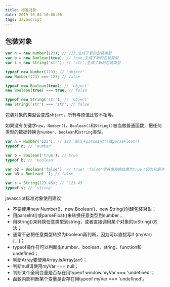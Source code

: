 ```yaml
---
title: 标准对象
date: 2019-10-04 10:00:00
tags: Javascript
---
```


## 包装对象

```js
var n = new Number(123); // 123,生成了新的包装类型
var b = new Boolean(true); // true,生成了新的包装类型
var s = new String('str'); // 'str',生成了新的包装类型

typeof new Number(123); // 'object'
new Number(123) === 123; // false

typeof new Boolean(true); // 'object'
new Boolean(true) === true; // false

typeof new String('str'); // 'object'
new String('str') === 'str'; // false
```

包装对象的类型会变成`object`，所有与原值比较不相等。

如果没有关键字`new`，`Number()`、`Boolean()`和`String()`被当做普通函数，把任何类型的数据转换为`number`、`boolean`和`string`类型。

```js
var n = Number('123'); // 123，相当于parseInt()或parseFloat()
typeof n; // 'number'

var b = Boolean('true'); // true
typeof b; // 'boolean'

var b2 = Boolean('false'); // true! 'false'字符串转换结果为true！因为它是非空字符串！
var b3 = Boolean(''); // false

var s = String(123.45); // '123.45'
typeof s; // 'string'
```

javascript标准对象使用建议

- 不要使用new Number()、new Boolean()、new String()创建包装对象；
- 用parseInt()或parseFloat()来转换任意类型到number；
- 用String()来转换任意类型到string，或者直接调用某个对象的toString()方法；
- 通常不必把任意类型转换为boolean再判断，因为可以直接写if (myVar) {...}；
- typeof操作符可以判断出number、boolean、string、function和undefined；
- 判断Array要使用Array.isArray(arr)；
- 判断null请使用myVar === null；
- 判断某个全局变量是否存在用typeof window.myVar === 'undefined'；
- 函数内部判断某个变量是否存在用typeof myVar === 'undefined'。